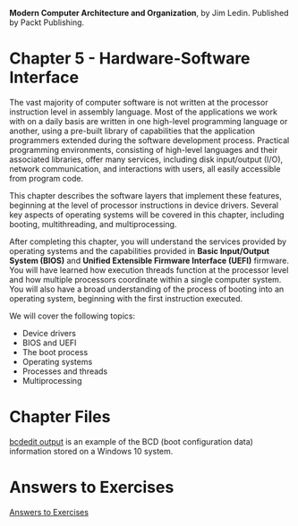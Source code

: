__Modern Computer Architecture and Organization__, by Jim Ledin. Published by Packt Publishing.
# Chapter 5 - Hardware-Software Interface

The vast majority of computer software is not written at the processor instruction level in
assembly language. Most of the applications we work with on a daily basis are written in
one high-level programming language or another, using a pre-built library of capabilities
that the application programmers extended during the software development process.
Practical programming environments, consisting of high-level languages and their
associated libraries, offer many services, including disk input/output (I/O), network
communication, and interactions with users, all easily accessible from program code.

This chapter describes the software layers that implement these features, beginning at the
level of processor instructions in device drivers. Several key aspects of operating systems
will be covered in this chapter, including booting, multithreading, and multiprocessing.

After completing this chapter, you will understand the services provided by operating
systems and the capabilities provided in **Basic Input/Output System (BIOS)** and
**Unified Extensible Firmware Interface (UEFI)** firmware. You will have learned how
execution threads function at the processor level and how multiple processors coordinate
within a single computer system. You will also have a broad understanding of the process
of booting into an operating system, beginning with the first instruction executed.

We will cover the following topics:
* Device drivers
* BIOS and UEFI
* The boot process
* Operating systems
* Processes and threads
* Multiprocessing

# Chapter Files

[bcdedit output](src/bcdedit_output.md) is an example of the BCD (boot configuration data) information stored on a Windows 10 system.

# Answers to Exercises
[Answers to Exercises](Answers%20to%20Exercises/README.md)